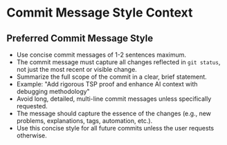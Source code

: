 # Commit Message Style Context

## Preferred Commit Message Style
- Use concise commit messages of 1-2 sentences maximum.
- The commit message must capture all changes reflected in `git status`, not just the most recent or visible change.
- Summarize the full scope of the commit in a clear, brief statement.
- Example: "Add rigorous TSP proof and enhance AI context with debugging methodology"
- Avoid long, detailed, multi-line commit messages unless specifically requested.
- The message should capture the essence of the changes (e.g., new problems, explanations, tags, automation, etc.).
- Use this concise style for all future commits unless the user requests otherwise. 